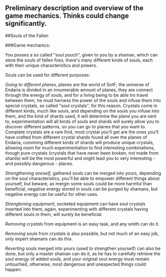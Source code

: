 ## Preliminary description and overview of the game mechanics. Thinks could change significantly.

##Souls of the Fallen

###Game mechanics:

You posses a so called "soul pouch", given to you by a shaman, which can store the souls of fallen foes, there's many different kinds of souls, each with their unique characteristics and powers.

Souls can be used for different purposes:

*Going to different planes*, planes are the world of SotF; the universe of Endaria is divided in an  innumerable amount of planes, they are connect through the energy of souls, and for a living being to be able tro travel between them, he must harness the power of the souls and infuse them into special crystals, so called "soul crystals", for this reason. Crystals come in different kinds, much like souls, and depending on the souls you infuse into them, and the kind of shards used, it will determine the plane you are sent to, experimentation will all kinds of souls and shards will surely allow you to discover different patterns, so you can go to planes that you want to.
Complete crystals are a rare find, most crystal you'll get are the ones you'll have crafted from different crystal shards found all over the planes of Endaria, convining different kinds of shards will produce unique crystals, allowing room for much experimentation to find interesting combinations, though pure crystals (crystals that have never been broken, not made from shards) will be the most powerful and might lead you to very interesting - and possibly dangerous - places.

*Strengthening oneself*, gathered souls can be merged into yours, depending on the soul characteristics, you'll be able to empower different things about yourself, but beware, as mergin some souls could be more harmful than beneficial, negative energy stored in souls can be purged by shamans, but negative energy can be useful for other uses.

*Strengtening equipment*, socketed equipment can have soul crystals inserted into them, again, experimenting with different crystals having different souls in them, will surely be beneficial.

*Removing crystals* from equipment is an easy task, and any smith can do it.

*Removing* souls from crystals is also possible, but not much of an easy job, only expert shamans can do this.

*Reverting* souls merged into yours (used to strengthen yourself) can also be done, but only a master shaman can do it, as he has to carefully retrieve the soul energy of added souls, and your original soul energy must remain untouched, otherwise, most dangerous and unexpected things could happen.
